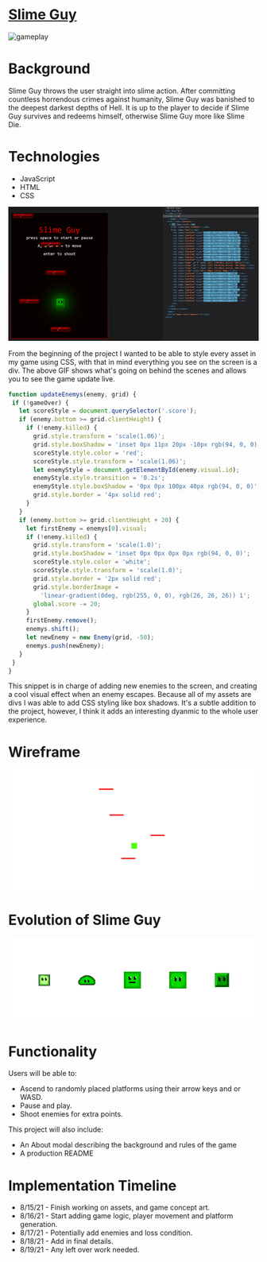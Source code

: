 # [Slime Guy](https://jflec.github.io/Slime-Guy/)

![gameplay](./src/assets/gameplay.gif)

# Background

Slime Guy throws the user straight into slime action. After committing countless horrendous crimes against humanity, Slime Guy was banished to the deepest darkest depths of Hell. It is up to the player to decide if Slime Guy survives and redeems himself, otherwise Slime Guy more like Slime Die.

# Technologies

  * JavaScript
  * HTML
  * CSS

  ![html_data](./src/assets/slime_behind.gif)

  From the beginning of the project I wanted to be able to style every asset in my game using CSS, with that in mind everything you see on the screen is a div. The above GIF shows what's going on behind the scenes and allows you to see the game update live.

 ```javascript
 function updateEnemys(enemy, grid) {
  if (!gameOver) {
    let scoreStyle = document.querySelector('.score');
    if (enemy.bottom >= grid.clientHeight) {
      if (!enemy.killed) {
        grid.style.transform = 'scale(1.06)';
        grid.style.boxShadow = 'inset 0px 11px 20px -10px rgb(94, 0, 0)';
        scoreStyle.style.color = 'red';
        scoreStyle.style.transform = 'scale(1.06)';
        let enemyStyle = document.getElementById(enemy.visual.id);
        enemyStyle.style.transition = '0.2s';
        enemyStyle.style.boxShadow = '0px 0px 100px 40px rgb(94, 0, 0)';
        grid.style.border = '4px solid red';
      }
    }
    if (enemy.bottom >= grid.clientHeight + 20) {
      let firstEnemy = enemys[0].visual;
      if (!enemy.killed) {
        grid.style.transform = 'scale(1.0)';
        grid.style.boxShadow = 'inset 0px 0px 0px 0px rgb(94, 0, 0)';
        scoreStyle.style.color = 'white';
        scoreStyle.style.transform = 'scale(1.0)';
        grid.style.border = '2px solid red';
        grid.style.borderImage =
          'linear-gradient(0deg, rgb(255, 0, 0), rgb(26, 26, 26)) 1';
        global.score -= 20;
      }
      firstEnemy.remove();
      enemys.shift();
      let newEnemy = new Enemy(grid, -50);
      enemys.push(newEnemy);
    }
  }
}
 ```
 
 This snippet is in charge of adding new enemies to the screen, and creating a cool visual effect when an enemy escapes. Because all of my assets are divs I was able to add CSS styling like box shadows. It's a subtle addition to the project, however, I think it adds an interesting dyanmic to the whole user experience. 

# Wireframe 

![wireframe](./src/assets/wireframe.png)

# Evolution of Slime Guy

![evolution](./src/assets/evo.png)

# Functionality

Users will be able to:
  * Ascend to randomly placed platforms using their arrow keys and or WASD.
  * Pause and play.
  * Shoot enemies for extra points.

This project will also include:
  * An About modal describing the background and rules of the game
  * A production README
  
# Implementation Timeline

* 8/15/21 - Finish working on assets, and game concept art.
* 8/16/21 - Start adding game logic, player movement and platform generation.
* 8/17/21 - Potentially add enemies and loss condition. 
* 8/18/21 - Add in final details.
* 8/19/21 - Any left over work needed.
